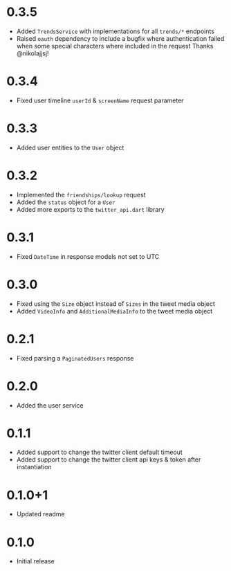 # 0.3.5

- Added `TrendsService` with implementations for all `trends/*` endpoints
- Raised `oauth` dependency to include a bugfix where authentication failed when
  some special characters where included in the request
  Thanks @nikolajjsj!

# 0.3.4

- Fixed user timeline `userId` & `screenName` request parameter

# 0.3.3

- Added user entities to the `User` object

# 0.3.2

- Implemented the `friendships/lookup` request
- Added the `status` object for a `User`
- Added more exports to the `twitter_api.dart` library

# 0.3.1

- Fixed `DateTime` in response models not set to UTC

# 0.3.0

- Fixed using the `Size` object instead of `Sizes` in the tweet media object
- Added `VideoInfo` and `AdditionalMediaInfo` to the tweet media object

# 0.2.1

- Fixed parsing a `PaginatedUsers` response

# 0.2.0

- Added the user service

# 0.1.1

- Added support to change the twitter client default timeout
- Added support to change the twitter client api keys & token after instantiation

# 0.1.0+1

- Updated readme

# 0.1.0

- Initial release
